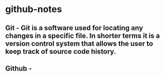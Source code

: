 # github-notes

## Git - Git is a software used for locating any changes in a specific file. In shorter terms it is a version control system that allows the user to keep track of source code history.



## Github - 
